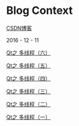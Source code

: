 # Blog Context


[CSDN博客](http://blog.csdn.net/feng1790291543)


2016 - 12 - 11


[Qt之 多线程（六）](https://github.com/Peakchen/My-Blog/issues/6)  


[Qt之 多线程（五）](https://github.com/Peakchen/My-Blog/issues/5)  


[Qt之 多线程（四）](https://github.com/Peakchen/My-Blog/issues/4)  


[Qt之 多线程（三）](https://github.com/Peakchen/My-Blog/issues/3)  


[Qt之 多线程（二）](https://github.com/Peakchen/My-Blog/issues/2) 


[Qt之 多线程（一）](https://github.com/Peakchen/My-Blog/issues/1)  

